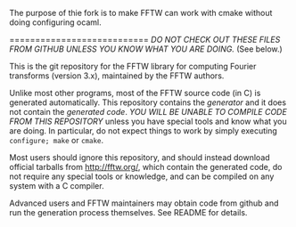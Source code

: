 
The purpose of thie fork is to make FFTW can work with cmake without doing configuring ocaml.

===========================
*DO NOT CHECK OUT THESE FILES FROM GITHUB UNLESS YOU KNOW WHAT YOU ARE
DOING.*  (See below.)

This is the git repository for the FFTW library for computing Fourier
transforms (version 3.x), maintained by the FFTW authors.

Unlike most other programs, most of the FFTW source code (in C) is
generated automatically.  This repository contains the *generator* and
it does not contain the *generated code*.  *YOU WILL BE UNABLE TO
COMPILE CODE FROM THIS REPOSITORY* unless you have special tools and
know what you are doing.   In particular, do not expect things to
work by simply executing `configure; make` or `cmake`.

Most users should ignore this repository, and should instead download
official tarballs from http://fftw.org/, which contain the generated
code, do not require any special tools or knowledge, and can be
compiled on any system with a C compiler.

Advanced users and FFTW maintainers may obtain code from github and
run the generation process themselves.  See README for details.

